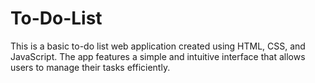# To-Do-List
This is a basic to-do list web application created using HTML, CSS, and JavaScript. The app features a simple and intuitive interface that allows users to manage their tasks efficiently.
